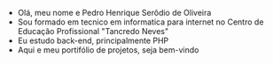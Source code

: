 - Olá, meu nome e Pedro Henrique Serôdio de Oliveira
- Sou formado em tecnico em informatica para internet no Centro de Educação Profissional "Tancredo Neves"
- Eu estudo back-end, principalmente PHP
- Aqui e meu portifólio de projetos, seja bem-vindo


<!---
pedroserodio1/pedroserodio1 is a ✨ special ✨ repository because its `README.md` (this file) appears on your GitHub profile.
You can click the Preview link to take a look at your changes.
--->
